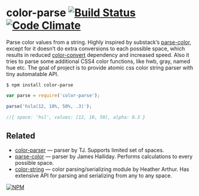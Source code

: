 # color-parse [![Build Status](https://travis-ci.org/dfcreative/color-parse.svg?branch=master)](https://travis-ci.org/dfcreative/color-parse) [![Code Climate](https://codeclimate.com/github/dfcreative/color-parse/badges/gpa.svg)](https://codeclimate.com/github/dfcreative/color-parse)

Parse color values from a string. Highly inspired by substack’s [parse-color](https://github.com/substack/parse-color), except for it doesn’t do extra conversions to each possible space, which results in reduced [color-convert](https://github.com/harthur/color-convert) dependency and increased speed.
Also it tries to parse some additional CSS4 color functions, like hwb, gray, named hue etc.
The goal of project is to provide atomic css color string parser with tiny automatable API.

`$ npm install color-parse`

```js
var parse = require('color-parse');

parse('hsla(12, 10%, 50%, .3)');

//{ space: 'hsl', values: [12, 10, 50], alpha: 0.3 }
```


## Related

* [color-parser](http://npmjs.org/package/color-parser) — parser by TJ. Supports limited set of spaces.
* [parse-color](http://npmjs.org/package/parse-color) — parser by James Halliday. Performs calculations to every possible space.
* [color-string](http://npmjs.org/package/color-string) — color parsing/serializing module by Heather Arthur. Has extensive API for parsing and serializing from any to any space.


[![NPM](https://nodei.co/npm/color-parse.png?downloads=true&downloadRank=true&stars=true)](https://nodei.co/npm/color-parse/)